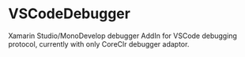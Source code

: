 # VSCodeDebugger
Xamarin Studio/MonoDevelop debugger AddIn for VSCode debugging protocol, currently with only CoreClr debugger adaptor.
